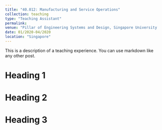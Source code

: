 ```yaml
---
title: "40.012: Manufacturing and Service Operations"
collection: teaching
type: "Teaching Assistant"
permalink: 
venue: "Pillar of Engineering Systems and Design, Singapore University of Technology and Design"
date: 01/2020-04/2020
location: "Singapore"
---
```


This is a description of a teaching experience. You can use markdown like any other post.

Heading 1
======

Heading 2
======

Heading 3
======
